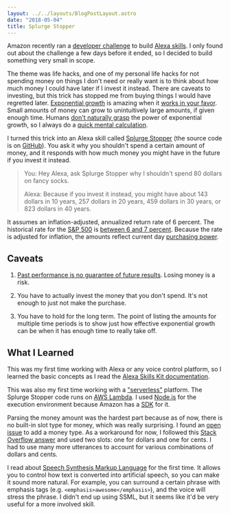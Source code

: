 ```yaml
---
layout: ../../layouts/BlogPostLayout.astro
date: "2018-05-04"
title: Splurge Stopper
---
```


Amazon recently ran a [developer challenge](https://alexalifehacks.devpost.com)
to build [Alexa skills](https://en.wikipedia.org/wiki/Amazon_Alexa). I only
found out about the challenge a few days before it ended, so I decided to build
something very small in scope.

The theme was life hacks, and one of my personal life hacks for not spending
money on things I don't need or really want is to think about how much money I
could have later if I invest it instead. There are caveats to investing, but
this trick has stopped me from buying things I would have regretted later.
[Exponential growth](https://en.wikipedia.org/wiki/Exponential_growth) is
amazing when it [works in your
favor](https://en.wikipedia.org/wiki/Compound_interest). Small amounts of money
can grow to unintuitively large amounts, if given enough time. Humans [don't
naturally grasp](https://www.youtube.com/watch?v=9znsuCphHUU) the power of
exponential growth, so I always do a [quick mental
calculation](https://en.wikipedia.org/wiki/Rule_of_72).

I turned this trick into an Alexa skill called [Splurge
Stopper](https://amazon.com/gp/product/B07CSRNT9R) (the source code is on
[GitHub](https://github.com/dguo/splurge-stopper)). You ask it why you
shouldn't spend a certain amount of money, and it responds with how much money
you might have in the future if you invest it instead.

> You: Hey Alexa, ask Splurge Stopper why I shouldn't spend 80 dollars on fancy
> socks.
>
> Alexa: Because if you invest it instead, you might have about 143 dollars in
> 10 years, 257 dollars in 20 years, 459 dollars in 30 years, or 823 dollars in
> 40 years.

It assumes an inflation-adjusted, annualized return rate of 6 percent. The
historical rate for the [S&P
500](https://en.wikipedia.org/wiki/S%26P_500_Index) is [between 6 and 7
percent](http://moneychimp.com/features/market_cagr.htm). Because the rate is
adjusted for inflation, the amounts reflect current day [purchasing
power](https://en.wikipedia.org/wiki/Purchasing_power).

## Caveats

1. [Past performance is no guarantee of future
   results](https://www.thebalance.com/past-performance-is-no-guarantee-of-future-results-357862).
   Losing money is a risk.

2. You have to actually invest the money that you don't spend. It's not enough
   to just not make the purchase.

3. You have to hold for the long term. The point of listing the amounts for
   multiple time periods is to show just how effective exponential growth can be
   when it has enough time to really take off.

## What I Learned

This was my first time working with Alexa or any voice control platform, so I
learned the basic concepts as I read the [Alexa Skills Kit
documentation](https://developer.amazon.com/docs/ask-overviews/build-skills-with-the-alexa-skills-kit.html).

This was also my first time working with a
["serverless"](https://en.wikipedia.org/wiki/Serverless_computing) platform.
The Splurge Stopper code runs on [AWS Lambda](https://aws.amazon.com/lambda/).
I used [Node.js](https://nodejs.org/) for the execution environment because
Amazon has a [SDK](https://github.com/alexa/alexa-skills-kit-sdk-for-nodejs)
for it.

Parsing the money amount was the hardest part because as of now, there is no
built-in slot type for money, which was really surprising. I found an [open
issue](https://alexa.uservoice.com/forums/906892-alexa-skills-developer-voice-and-vote/suggestions/32402266-money-type)
to add a money type. As a workaround for now, I followed this [Stack Overflow
answer](https://stackoverflow.com/a/42278120/1481479) and used two slots: one
for dollars and one for cents. I had to use many more utterances to account for
various combinations of dollars and cents.

I read about [Speech Synthesis Markup
Language](https://en.wikipedia.org/wiki/Speech_Synthesis_Markup_Language) for
the first time. It allows you to control how text is converted into artificial
speech, so you can make it sound more natural. For example, you can surround a
certain phrase with emphasis tags (e.g. `<emphasis>awesome</emphasis>`), and
the voice will stress the phrase. I didn't end up using SSML, but it seems like
it'd be very useful for a more involved skill.
